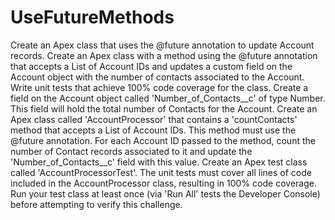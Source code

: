 # UseFutureMethods

Create an Apex class that uses the @future annotation to update Account records.
Create an Apex class with a method using the @future annotation that accepts a List of Account IDs and updates a custom field on the Account object with the number of contacts associated to the Account. Write unit tests that achieve 100% code coverage for the class.
Create a field on the Account object called 'Number_of_Contacts__c' of type Number. This field will hold the total number of Contacts for the Account.
Create an Apex class called 'AccountProcessor' that contains a 'countContacts' method that accepts a List of Account IDs. This method must use the @future annotation.
For each Account ID passed to the method, count the number of Contact records associated to it and update the 'Number_of_Contacts__c' field with this value.
Create an Apex test class called 'AccountProcessorTest'.
The unit tests must cover all lines of code included in the AccountProcessor class, resulting in 100% code coverage.
Run your test class at least once (via 'Run All' tests the Developer Console) before attempting to verify this challenge.
